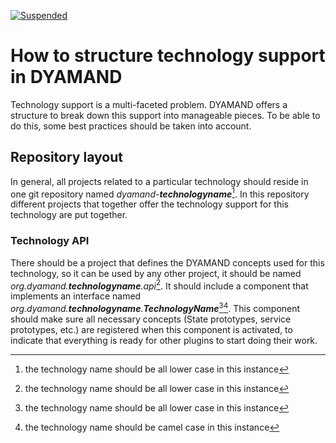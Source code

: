 [![Suspended](https://img.shields.io/badge/status-mergeWithForTechnologyDevelopers-red)](https://www.repostatus.org/#suspended)


# How to structure technology support in DYAMAND

Technology support is a multi-faceted problem. DYAMAND offers a structure to break down this support into manageable pieces. To be able to do this, some best practices should be taken into account. 

## Repository layout

In general, all projects related to a particular technology should reside in one git repository named _dyamand-**technologyname**_[^1]. In this repository different projects that together offer the technology support for this technology are put together.

### Technology API

There should be a project that defines the DYAMAND concepts used for this technology, so it can be used by any other project, it should be named _org.dyamand.**technologyname**.api_[^1]. It should include a component that implements an interface named _org.dyamand.**technologyname**.**TechnologyName**_[^1][^2]. This component should make sure all necessary concepts (State prototypes, service prototypes, etc.) are registered when this component is activated, to indicate that everything is ready for other plugins to start doing their work.

[^1]: the technology name should be all lower case in this instance

[^2]: the technology name should be camel case in this instance
